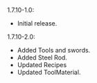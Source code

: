 1.7.10-1.0:
+ Initial release.
 
1.7.10-2.0:
+ Added Tools and swords.
+ Added Steel Rod.
+ Updated Recipes
+ Updated ToolMaterial.
